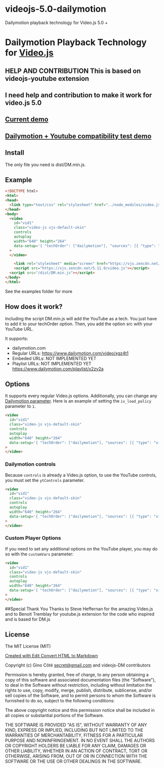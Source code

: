 # videojs-5.0-dailymotion
Dailymotion playback technology for Video.js 5.0 +

# Dailymotion Playback Technology<br />for [Video.js](https://github.com/videojs/video.js)

## HELP AND CONTRIBUTION This is based on videojs-youtube extension
I need help and contribution to make it work for video.js 5.0
- 

## [Current demo](https://rawgit.com/onigetoc/videojs-5.0-dailymotion/master/demo-DM-YT.html)
## [Dailymotion + Youtube compatibility test demo](https://cdn.rawgit.com/onigetoc/videojs-5.0-dailymotion/master/demo-DM-YT.html)

## Install
The only file you need is dist/DM.min.js.

## Example
```html
<!DOCTYPE html>
<html>
<head>
  <link type="text/css" rel="stylesheet" href="../node_modules/video.js/dist/video-js.min.css" />
</head>
<body>
  <video
    id="vid1"
    class="video-js vjs-default-skin"
    controls
    autoplay
    width="640" height="264"
    data-setup='{ "techOrder": ["dailymotion"], "sources": [{ "type": "video/dailymotion", "src": "https://www.dailymotion.com/video/xgz4t1"}] }'
  >
  </video>

	<link rel="stylesheet" media="screen" href="https://vjs.zencdn.net/5.11.9/video-js.css">
	<script src="https://vjs.zencdn.net/5.11.9/video.js"></script>
  <script src="/dist/DM.min.js"></script>
</body>
</html>
```

See the examples folder for more

## How does it work?
Including the script DM.min.js will add the YouTube as a tech. You just have to add it to your techOrder option. Then, you add the option src with your YouTube URL.

It supports:
- dailymotion.com
- Regular URLs: https://www.dailymotion.com/video/xgz4t1
- Embeded URLs: NOT IMPLEMENTED YET
- Playlist URLs: NOT IMPLEMENTED YET https://www.dailymotion.com/playlist/x2zy2a

## Options
It supports every regular Video.js options. Additionally, you can change any [Dailymotion parameter](https://developers.google.com/youtube/player_parameters?hl=en#Parameters). Here is an example of setting the `iv_load_policy` parameter to `1`.

```html
<video
  id="vid1"
  class="video-js vjs-default-skin"
  controls
  autoplay
  width="640" height="264"
  data-setup='{ "techOrder": ["dailymotion"], "sources": [{ "type": "video/dailymotion", "src": "https://www.dailymotion.com/video/x2j4h4m"}], "dailymotion": { "iv_load_policy": 1 } }'
>
</video>
```

### Dailymotion controls
Because `controls` is already a Video.js option, to use the YouTube controls, you must set the `ytControls` parameter.

```html
<video
  id="vid1"
  class="video-js vjs-default-skin"
  controls
  autoplay
  width="640" height="264"
  data-setup='{ "techOrder": ["dailymotion"], "sources": [{ "type": "video/dailymotion", "src": "https://www.dailymotion.com/video/x2j4h4m"}], "dailymotion": { "ytControls": 2 } }'
>
</video>
```

### Custom Player Options
If you need to set any additional options on the YouTube player, you may do so with the `customVars` parameter:

```html
<video
  id="vid1"
  class="video-js vjs-default-skin"
  controls
  autoplay
  width="640" height="264"
  data-setup='{ "techOrder": ["dailymotion"], "sources": [{ "type": "video/dailymotion", "src": "https://www.dailymotion.com/video/x2j4h4m"}], "dailymotion": { "customVars": { "wmode": "transparent" } } }'
>
</video>
```

##Special Thank You
Thanks to Steve Heffernan for the amazing Video.js and to Benoit Tremblay for youtube.js extension for the code who inspired and is based for DM.js

## License
The MIT License (MIT)

[Created with Edit Convert HTML to Markdown](http://www.codesniff.com/editconvert/)

Copyright (c) Gino Côté <secret@gmail.com> and videojs-DM contributors

Permission is hereby granted, free of charge, to any person obtaining a copy
of this software and associated documentation files (the "Software"), to deal
in the Software without restriction, including without limitation the rights
to use, copy, modify, merge, publish, distribute, sublicense, and/or sell
copies of the Software, and to permit persons to whom the Software is
furnished to do so, subject to the following conditions:

The above copyright notice and this permission notice shall be included in
all copies or substantial portions of the Software.

THE SOFTWARE IS PROVIDED "AS IS", WITHOUT WARRANTY OF ANY KIND, EXPRESS OR
IMPLIED, INCLUDING BUT NOT LIMITED TO THE WARRANTIES OF MERCHANTABILITY,
FITNESS FOR A PARTICULAR PURPOSE AND NONINFRINGEMENT. IN NO EVENT SHALL THE
AUTHORS OR COPYRIGHT HOLDERS BE LIABLE FOR ANY CLAIM, DAMAGES OR OTHER
LIABILITY, WHETHER IN AN ACTION OF CONTRACT, TORT OR OTHERWISE, ARISING FROM,
OUT OF OR IN CONNECTION WITH THE SOFTWARE OR THE USE OR OTHER DEALINGS IN
THE SOFTWARE.

